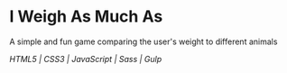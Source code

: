# I Weigh As Much As
A simple and fun game comparing the user's weight to different animals

*HTML5 | CSS3 | JavaScript | Sass | Gulp*
